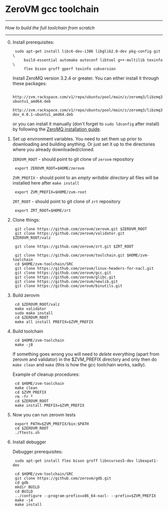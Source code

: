 ZeroVM gcc toolchain
=====
----
_How to build the full toolchain from scratch_

----

0. Install prerequisites:

        sudo apt-get install libc6-dev-i386 libglib2.0-dev pkg-config git \
            build-essential automake autoconf libtool g++-multilib texinfo \
            flex bison groff gperf texinfo subversion

    Install ZeroMQ version 3.2.4 or greater. You can either install it
    through these packages:

        http://zvm.rackspace.com/v1/repo/ubuntu/pool/main/z/zeromq3/libzmq3_4.0.1-ubuntu1_amd64.deb
        http://zvm.rackspace.com/v1/repo/ubuntu/pool/main/z/zeromq3/libzmq3-dev_4.0.1-ubuntu1_amd64.deb

    or you can install it manually (don't forget to `sudo ldconfig`
    after install) by following the
    [ZeroMQ installation guide](http://zeromq.org/area:download).

1. Set up environment variables. You need to set them up prior to
    downloading and building anything. Or just set it up to the
    directories where you already downloaded/cloned.

    `ZEROVM_ROOT` - should point to git clone of `zerovm` repository

        export ZEROVM_ROOT=$HOME/zerovm

    `ZVM_PREFIX` - should point to an *empty writable directory* all
    files will be installed here after `make install`

        export ZVM_PREFIX=$HOME/zvm-root

    `ZRT_ROOT` - should point to git clone of `zrt` repository

        export ZRT_ROOT=$HOME/zrt

2. Clone things:

        git clone https://github.com/zerovm/zerovm.git $ZEROVM_ROOT
        git clone https://github.com/zerovm/validator.git $ZEROVM_ROOT/valz

        git clone https://github.com/zerovm/zrt.git $ZRT_ROOT

        git clone https://github.com/zerovm/toolchain.git $HOME/zvm-toolchain
        cd $HOME/zvm-toolchain/SRC
        git clone https://github.com/zerovm/linux-headers-for-nacl.git
        git clone https://github.com/zerovm/gcc.git
        git clone https://github.com/zerovm/glibc.git
        git clone https://github.com/zerovm/newlib.git
        git clone https://github.com/zerovm/binutils.git

3. Build zerovm

        cd $ZEROVM_ROOT/valz
        make validator
        sudo make install
        cd $ZEROVM_ROOT
        make all install PREFIX=$ZVM_PREFIX

4. Build toolchain

        cd $HOME/zvm-toolchain
        make -j8

    If something goes wrong you will need to *delete* everything
    (apart from zerovm and validator) in the $ZVM_PREFIX directory and
    only then do `make clean` and `make` (this is how the gcc
    toolchain works, sadly).

    Example of cleanup procedures:

        cd $HOME/zvm-toolchain
        make clean
        cd $ZVM_PREFIX
        rm -fr *
        cd $ZEROVM_ROOT
        make install PREFIX=$ZVM_PREFIX

5. Now you can run zerovm tests

        export PATH=$ZVM_PREFIX/bin:$PATH
        cd $ZEROVM_ROOT
        ./ftests.sh

6. Install debugger

    Debugger prerequisites:

        sudo apt-get install flex bison groff libncurses5-dev libexpat1-dev

        cd $HOME/zvm-toolchain/SRC
        git clone https://github.com/zerovm/gdb.git
        cd gdb
        mkdir BUILD
        cd BUILD
        ../configure --program-prefix=x86_64-nacl- --prefix=$ZVM_PREFIX
        make -j4
        make install
